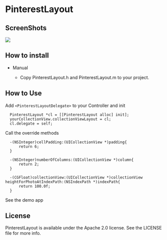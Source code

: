 # PinterestLayout



ScreenShots
--------

![](https://cdn.pbrd.co/images/H1pjT38.png)


How to install
--------

* Manual

  - Copy PinterestLayout.h and PinterestLayout.m to your project.


How to Use
--------

Add ```<PinterestLayoutDelegate>``` to your Controller and init

  ``` objc
    PinterestLayout *cl = [[PinterestLayout alloc] init];
    yourCollectionView.collectionViewLayout = cl;
    cl.delegate = self;
```

Call the override methods

  ``` objc
    -(NSInteger)cellPadding:(UICollectionView *)padding{
        return 6;
    }

    -(NSInteger)numberOfColumns:(UICollectionView *)column{
        return 2;
    }

    -(CGFloat)collectionView:(UICollectionView *)collectionView heightForPhotoAtIndexPath:(NSIndexPath *)indexPath{
        return 100.0f;
    }
```

See the demo app 





License
--------
PinterestLayout is available under the Apache 2.0 license. See the LICENSE file for more info.
